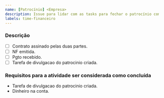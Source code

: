 ```yaml
---
name: [Patrocínio] <Empresa> 
description: Issue para lidar com as tasks para fechar o patrocínio com uma empresa.
labels: time-financeiro
---
```

### Descrição

- [ ] Contrato assinado pelas duas partes.
- [ ] NF emitida.
- [ ] Pgto recebido.
- [ ] Tarefa de divulgacao do patrocinio criada.

### Requisitos para a atividade ser considerada como concluída
- Tarefa de divulgacao do patrocinio criada.
- Dinheiro na conta.
